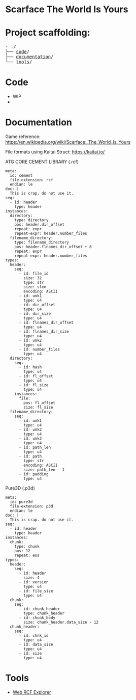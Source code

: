 # Scarface The World Is Yours

<p align="center">
  <!--img width="460" height="300" src="https://user-images.githubusercontent.com/44430306/169044742-49f5a400-72fd-405e-8adf-aa647d9f0db8.png"-->
</p>

<!--hr-->

<h1>Project scaffolding:</h1>

<pre>
- ./
├── <a href="#code">code</a>/
├── <a href="#documentation">documentation</a>/
└── <a href="#tools">tools</a>/
</pre>

# Code
- WIP
- 
# Documentation
Game reference: https://en.wikipedia.org/wiki/Scarface:_The_World_Is_Yours

File formats using Kaitai Struct: https://kaitai.io/


ATG CORE CEMENT LIBRARY (.rcf)

```
meta:
  id: cement
  file-extension: rcf
  endian: le
doc: |
  This is crap. do not use it.
seq:
  - id: header
    type: header
instances:
  directory:
    type: directory
    pos: header.dir_offset
    repeat: expr
    repeat-expr: header.number_files
  filename_directory:
    type: filename_directory
    pos: header.flnames_dir_offset + 8
    repeat: expr
    repeat-expr: header.number_files
types:
  header:
    seq:
      - id: file_id
        size: 32
        type: str
        size: slen
        encoding: ASCII
      - id: unk1
        type: u4
      - id: dir_offset
        type: u4
      - id: dir_size
        type: u4
      - id: flnames_dir_offset
        type: u4
      - id: flnames_dir_size
        type: u4
      - id: unk2
        type: u4
      - id: number_files
        type: u4
  directory:
    seq:
      - id: hash
        type: u4
      - id: fl_offset
        type: u4
      - id: fl_size
        type: u4
    instances:
      file:
        pos: fl_offset
        size: fl_size
  filename_directory:
    seq:
      - id: unk1
        type: u4
      - id: unk2
        type: u4
      - id: unk3
        type: u4
      - id: path_len
        type: u4
      - id: path
        type: str
        encoding: ASCII
        size: path_len - 1
      - id: padding
        type: u4
```
Pure3D (.p3d)
```
meta:
  id: pure3d
  file-extension: p3d
  endian: le
doc: |
  This is crap. do not use it.
seq:
  - id: header
    type: header
instances:
  chunk:
    type: chunk
    pos: 12
    repeat: eos
types:
  header:
    seq:
      - id: header
        size: 4
      - id: version
        type: u4
      - id: file_size
        type: u4
  chunk:
    seq:
      - id: chunk_header
        type: chunk_header
      - id: chunk_body
        size: chunk_header.data_size - 12
  chunk_header:
    seq:
      - id: chnk_id
        type: u4
      - id: data_size
        type: u4
      - id: size
        type: u4
```
# Tools
- <a href="https://1h3a3x7.github.io/scarface/tools/web-rcf-explorer/ui.html">Web RCF Explorer</a>
